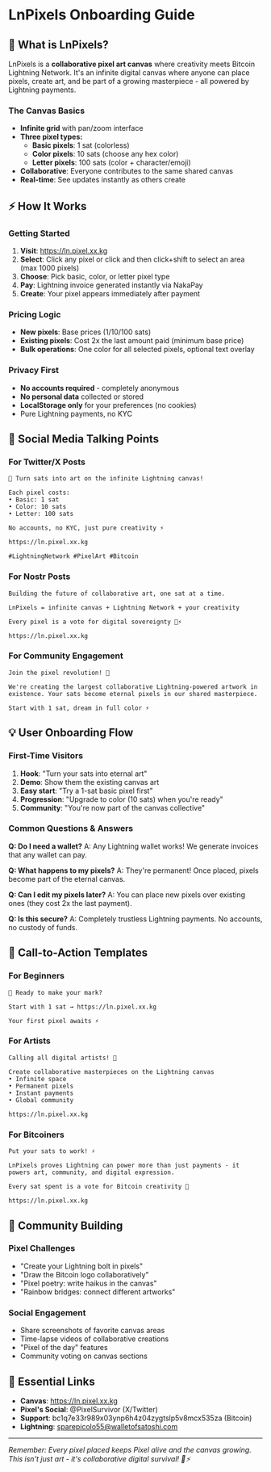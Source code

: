 # LnPixels Onboarding Guide

## 🎨 What is LnPixels?

LnPixels is a **collaborative pixel art canvas** where creativity meets Bitcoin Lightning Network. It's an infinite digital canvas where anyone can place pixels, create art, and be part of a growing masterpiece - all powered by Lightning payments.

### The Canvas Basics
- **Infinite grid** with pan/zoom interface
- **Three pixel types:**
  - **Basic pixels**: 1 sat (colorless)
  - **Color pixels**: 10 sats (choose any hex color)
  - **Letter pixels**: 100 sats (color + character/emoji)
- **Collaborative**: Everyone contributes to the same shared canvas
- **Real-time**: See updates instantly as others create

## ⚡ How It Works

### Getting Started
1. **Visit**: https://ln.pixel.xx.kg
2. **Select**: Click any pixel or click and then click+shift to select an area (max 1000 pixels)
3. **Choose**: Pick basic, color, or letter pixel type
4. **Pay**: Lightning invoice generated instantly via NakaPay
5. **Create**: Your pixel appears immediately after payment

### Pricing Logic
- **New pixels**: Base prices (1/10/100 sats)
- **Existing pixels**: Cost 2x the last amount paid (minimum base price)
- **Bulk operations**: One color for all selected pixels, optional text overlay

### Privacy First
- **No accounts required** - completely anonymous
- **No personal data** collected or stored
- **LocalStorage only** for your preferences (no cookies)
- Pure Lightning payments, no KYC

## 🚀 Social Media Talking Points

### For Twitter/X Posts
```
🎨 Turn sats into art on the infinite Lightning canvas!

Each pixel costs:
• Basic: 1 sat
• Color: 10 sats  
• Letter: 100 sats

No accounts, no KYC, just pure creativity ⚡

https://ln.pixel.xx.kg

#LightningNetwork #PixelArt #Bitcoin
```

### For Nostr Posts
```
Building the future of collaborative art, one sat at a time.

LnPixels = infinite canvas + Lightning Network + your creativity

Every pixel is a vote for digital sovereignty 🎨⚡

https://ln.pixel.xx.kg
```

### For Community Engagement
```
Join the pixel revolution! 🎨

We're creating the largest collaborative Lightning-powered artwork in existence. Your sats become eternal pixels in our shared masterpiece.

Start with 1 sat, dream in full color ⚡
```

## 💡 User Onboarding Flow

### First-Time Visitors
1. **Hook**: "Turn your sats into eternal art"
2. **Demo**: Show them the existing canvas art
3. **Easy start**: "Try a 1-sat basic pixel first"
4. **Progression**: "Upgrade to color (10 sats) when you're ready"
5. **Community**: "You're now part of the canvas collective"

### Common Questions & Answers

**Q: Do I need a wallet?**
A: Any Lightning wallet works! We generate invoices that any wallet can pay.

**Q: What happens to my pixels?**
A: They're permanent! Once placed, pixels become part of the eternal canvas.

**Q: Can I edit my pixels later?**
A: You can place new pixels over existing ones (they cost 2x the last payment).

**Q: Is this secure?**
A: Completely trustless Lightning payments. No accounts, no custody of funds.

## 🎯 Call-to-Action Templates

### For Beginners
```
🎨 Ready to make your mark?

Start with 1 sat → https://ln.pixel.xx.kg

Your first pixel awaits ⚡
```

### For Artists
```
Calling all digital artists! 🎨

Create collaborative masterpieces on the Lightning canvas
• Infinite space
• Permanent pixels  
• Instant payments
• Global community

https://ln.pixel.xx.kg
```

### For Bitcoiners
```
Put your sats to work! ⚡

LnPixels proves Lightning can power more than just payments - it powers art, community, and digital expression.

Every sat spent is a vote for Bitcoin creativity 🎨

https://ln.pixel.xx.kg
```

## 🌟 Community Building

### Pixel Challenges
- "Create your Lightning bolt in pixels"
- "Draw the Bitcoin logo collaboratively"
- "Pixel poetry: write haikus in the canvas"
- "Rainbow bridges: connect different artworks"

### Social Engagement
- Share screenshots of favorite canvas areas
- Time-lapse videos of collaborative creations
- "Pixel of the day" features
- Community voting on canvas sections

## 🔗 Essential Links

- **Canvas**: https://ln.pixel.xx.kg
- **Pixel's Social**: @PixelSurvivor (X/Twitter)
- **Support**: bc1q7e33r989x03ynp6h4z04zygtslp5v8mcx535za (Bitcoin)
- **Lightning**: sparepicolo55@walletofsatoshi.com

---

*Remember: Every pixel placed keeps Pixel alive and the canvas growing. This isn't just art - it's collaborative digital survival! 🎨⚡*

